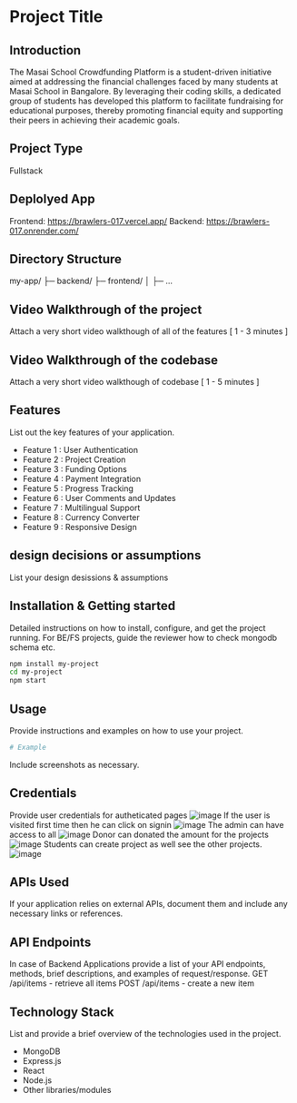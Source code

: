 # Project Title

## Introduction
The Masai School Crowdfunding Platform is a student-driven initiative aimed at addressing the financial challenges faced by many students at Masai School in Bangalore. By leveraging their coding skills, a dedicated group of students has developed this platform to facilitate fundraising for educational purposes, thereby promoting financial equity and supporting their peers in achieving their academic goals.

## Project Type
Fullstack

## Deplolyed App
Frontend: https://brawlers-017.vercel.app/
Backend: https://brawlers-017.onrender.com/

## Directory Structure
my-app/
├─ backend/
├─ frontend/
│  ├─ ...

## Video Walkthrough of the project
Attach a very short video walkthough of all of the features [ 1 - 3 minutes ]

## Video Walkthrough of the codebase
Attach a very short video walkthough of codebase [ 1 - 5 minutes ]

## Features
List out the key features of your application.

- Feature 1 : User Authentication
- Feature 2 : Project Creation
- Feature 3 : Funding Options
- Feature 4 : Payment Integration
- Feature 5 : Progress Tracking
- Feature 6 : User Comments and Updates
- Feature 7 : Multilingual Support
- Feature 8 : Currency Converter
- Feature 9 : Responsive Design

## design decisions or assumptions
List your design desissions & assumptions

## Installation & Getting started
Detailed instructions on how to install, configure, and get the project running. For BE/FS projects, guide the reviewer how to check mongodb schema etc.

```bash
npm install my-project
cd my-project
npm start
```

## Usage
Provide instructions and examples on how to use your project.

```bash
# Example
```

Include screenshots as necessary.

## Credentials
Provide user credentials for autheticated pages
![image](https://github.com/Sgrprsd11704088/Brawlers_017/assets/102850092/6bf054cf-9638-4dad-a7c2-caffa9ab0aea)
If the user is visited first time then he can click on signin
![image](https://github.com/Sgrprsd11704088/Brawlers_017/assets/102850092/7ead7c1c-2068-4088-8439-a1be84d804e0)
The admin can have access to all
![image](https://github.com/Sgrprsd11704088/Brawlers_017/assets/102850092/e9d2f8d8-5712-4770-921a-4c04e15cd4bd)
Donor can donated the amount for the projects
![image](https://github.com/Sgrprsd11704088/Brawlers_017/assets/102850092/875aa70a-6bbb-4f82-8af7-871d6c8742e7)
Students can create project as well see the other projects.
![image](https://github.com/Sgrprsd11704088/Brawlers_017/assets/102850092/25be16af-6d7d-4867-8e5a-2bf5a1297f46)




## APIs Used
If your application relies on external APIs, document them and include any necessary links or references.

## API Endpoints
In case of Backend Applications provide a list of your API endpoints, methods, brief descriptions, and examples of request/response.
GET /api/items - retrieve all items
POST /api/items - create a new item


## Technology Stack
List and provide a brief overview of the technologies used in the project.

- MongoDB
- Express.js
- React 
- Node.js
- Other libraries/modules
